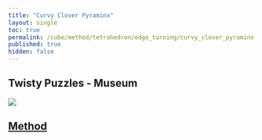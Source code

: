 ```yaml
---
title: "Curvy Clover Pyraminx"
layout: single
toc: true
permalink: /cube/method/tetrahedron/edge_turning/curvy_clover_pyraminx
published: true
hidden: false
---
```


<head>
  <base target="_blank">
</head>



## Twisty Puzzles - Museum

<a href="https://twistypuzzles.com/app/museum/museum_showitem.php?pkey=7663">
  <img src="https://twistypuzzles.com/museum/large/07663-01.jpg">
</a>



## [Method](/cube/method/tetrahedron/edge_turning/curvy_clover_pyraminx/method)
